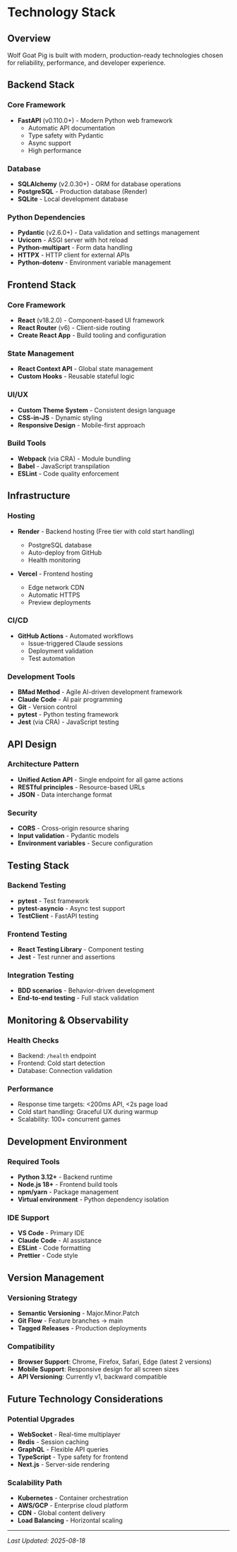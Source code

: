 # Technology Stack

## Overview
Wolf Goat Pig is built with modern, production-ready technologies chosen for reliability, performance, and developer experience.

## Backend Stack

### Core Framework
- **FastAPI** (v0.110.0+) - Modern Python web framework
  - Automatic API documentation
  - Type safety with Pydantic
  - Async support
  - High performance

### Database
- **SQLAlchemy** (v2.0.30+) - ORM for database operations
- **PostgreSQL** - Production database (Render)
- **SQLite** - Local development database

### Python Dependencies
- **Pydantic** (v2.6.0+) - Data validation and settings management
- **Uvicorn** - ASGI server with hot reload
- **Python-multipart** - Form data handling
- **HTTPX** - HTTP client for external APIs
- **Python-dotenv** - Environment variable management

## Frontend Stack

### Core Framework
- **React** (v18.2.0) - Component-based UI framework
- **React Router** (v6) - Client-side routing
- **Create React App** - Build tooling and configuration

### State Management
- **React Context API** - Global state management
- **Custom Hooks** - Reusable stateful logic

### UI/UX
- **Custom Theme System** - Consistent design language
- **CSS-in-JS** - Dynamic styling
- **Responsive Design** - Mobile-first approach

### Build Tools
- **Webpack** (via CRA) - Module bundling
- **Babel** - JavaScript transpilation
- **ESLint** - Code quality enforcement

## Infrastructure

### Hosting
- **Render** - Backend hosting (Free tier with cold start handling)
  - PostgreSQL database
  - Auto-deploy from GitHub
  - Health monitoring
  
- **Vercel** - Frontend hosting
  - Edge network CDN
  - Automatic HTTPS
  - Preview deployments

### CI/CD
- **GitHub Actions** - Automated workflows
  - Issue-triggered Claude sessions
  - Deployment validation
  - Test automation

### Development Tools
- **BMad Method** - Agile AI-driven development framework
- **Claude Code** - AI pair programming
- **Git** - Version control
- **pytest** - Python testing framework
- **Jest** (via CRA) - JavaScript testing

## API Design

### Architecture Pattern
- **Unified Action API** - Single endpoint for all game actions
- **RESTful principles** - Resource-based URLs
- **JSON** - Data interchange format

### Security
- **CORS** - Cross-origin resource sharing
- **Input validation** - Pydantic models
- **Environment variables** - Secure configuration

## Testing Stack

### Backend Testing
- **pytest** - Test framework
- **pytest-asyncio** - Async test support
- **TestClient** - FastAPI testing

### Frontend Testing
- **React Testing Library** - Component testing
- **Jest** - Test runner and assertions

### Integration Testing
- **BDD scenarios** - Behavior-driven development
- **End-to-end testing** - Full stack validation

## Monitoring & Observability

### Health Checks
- Backend: `/health` endpoint
- Frontend: Cold start detection
- Database: Connection validation

### Performance
- Response time targets: <200ms API, <2s page load
- Cold start handling: Graceful UX during warmup
- Scalability: 100+ concurrent games

## Development Environment

### Required Tools
- **Python 3.12+** - Backend runtime
- **Node.js 18+** - Frontend build tools
- **npm/yarn** - Package management
- **Virtual environment** - Python dependency isolation

### IDE Support
- **VS Code** - Primary IDE
- **Claude Code** - AI assistance
- **ESLint** - Code formatting
- **Prettier** - Code style

## Version Management

### Versioning Strategy
- **Semantic Versioning** - Major.Minor.Patch
- **Git Flow** - Feature branches → main
- **Tagged Releases** - Production deployments

### Compatibility
- **Browser Support**: Chrome, Firefox, Safari, Edge (latest 2 versions)
- **Mobile Support**: Responsive design for all screen sizes
- **API Versioning**: Currently v1, backward compatible

## Future Technology Considerations

### Potential Upgrades
- **WebSocket** - Real-time multiplayer
- **Redis** - Session caching
- **GraphQL** - Flexible API queries
- **TypeScript** - Type safety for frontend
- **Next.js** - Server-side rendering

### Scalability Path
- **Kubernetes** - Container orchestration
- **AWS/GCP** - Enterprise cloud platform
- **CDN** - Global content delivery
- **Load Balancing** - Horizontal scaling

---

*Last Updated: 2025-08-18*